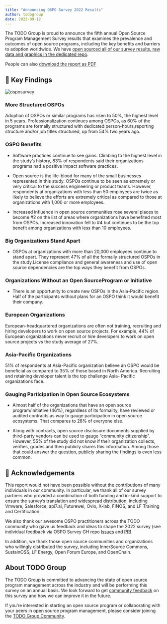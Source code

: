 ```yaml
---
title: "Announcing OSPO Survey 2022 Results"
author: todogroup
date: 2022-09-12
---
```


The TODO Group is proud to announce the fifth annual Open Source Program Management Survey results that examines the prevalence and outcomes of open source programs, including the key benefits and barriers to adoption worldwide. We have [open sourced all of our survey results, raw data and graphics in the dedicated repo](https://github.com/todogroup/survey/tree/master/2022).

People can also [download the report as PDF](https://github.com/todogroup/todogroup.org/files/9557802/OSPOSurveyResults_2022.pdf)


## 🚀 Key Findings

![osposurvey](/img/blog/ospo-survey-insights-2022.png) 

### More Structured OSPOs

Adoption of OSPOs or similar programs has risen to 50%, the highest level in 5 years. Professionalization continues among OSPOs, as 60% of the programs are formally structured with dedicated person-hours,reporting structure and/or job titles structured, up from 54% two years ago.

### OSPO Benefits

* Software practices continue to see gains. Climbing to the highest level in the study’s history, 83% of
respondents said their organizations programs had a positive impact software practices.

* Open source is the life-blood for many of the small businesses represented in this study. OSPOs continue
to be seen as extremely or very critical to the success engineering or product teams. However, respondents at organizations with less than 50 employees are twice as likely to believe the efforts are extremely critical
as compared to those at organizations with 1,000 or more employees.

* Increased influence in open source communities rose several places to become #2 on the list of areas where
organizations have benefited most from OSPOs. Increased innovation fell to #4 but continues to be
the top benefit among organizations with less than 10 employees.

### Big Organizations Stand Apart

* OSPOs at organizations with more than 20,000 employees continue to stand apart. They represent 47% of all the formally structured OSPOs in the study.License compliance and general awareness and use of open source dependencies are the top ways they benefit from OSPOs.

### Organizations Without an Open SourceProgram or Initiative

* There is an opportunity to create new OSPOs in the Asia-Pacific region. Half of the participants without
plans for an OSPO think it would benefit their company.

### European Organizations

European-headquartered organizations are often not training, recruiting and hiring developers to work on
open source projects. For example, 44% of European organizations never recruit or hire developers to work
on open source projects vs the study average of 27%.

### Asia-Pacific Organizations

51% of respondents at Asia-Pacific organization believe an OSPO would be beneficial as compared to
35% of those based in North America. Recruiting and retaining developer talent is the top challenge Asia-
Pacific organizations face.

### Gauging Participation in Open Source Ecosystems

* Almost half of the organizations that have an open source program/initiative (46%), regardless of its
formality, have reviewed or audited contracts as way to gauge participation in open source ecosystems.
That compares to 28% of everyone else.

* Along with contracts, open source disclosure documents supplied by third-party vendors can be
used to gauge “community citizenship”. However, 55% of the study did not know if their organization collects, verifies, grades and then publicly shares this information. Among those that could answer the question, publicly sharing the findings is even less common.

## 🙏 Acknowledgements

This report would not have been possible without the contributions of many individuals in our community. In particular, we thank all of our survey partners who provided a combination of both funding and in-kind support to ensure the survey’s translation and widespread distribution, including Vmware, Salesforce, api7.ai, Futurewei, Ovio, X-lab, FINOS, and LF Training and Certification.

We also thank our awesome OSPO practitioners across the TODO community who gave us feedback and ideas to shape the 2022 survey (see individual feedback via OSPO Survey GH repo [Issues](https://github.com/todogroup/osposurvey/issues?q=is%3Aissue+is%3Aopen+label%3A%22community+feedback%22) and [PR](https://github.com/todogroup/osposurvey/pull/99)). 

In addition, we thank those open source communities and organizations who willingly distributed the survey, including InnerSource Commons, SustainOSS, LF Energy, Open Forum Europe, and OpenChain.

## About TODO Group

The TODO Group is committed to advancing the state of open source program management across the industry and will be performing this survey on an annual basis. 
We look forward to get [community feedback](https://github.com/todogroup/osposurvey/issues) on this survey and how we can improve it in the future.

If you’re interested in starting an open source program or collaborating with your peers in open source program management, please consider joining the [TODO Group Community](https://todogroup.org/community/).
 
 
